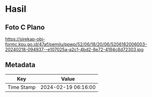 # Hasil

## Foto C Plano

https://sirekap-obj-formc.kpu.go.id/47af/pemilu/ppwp/52/06/18/20/06/5206182006003-20240218-094937--e107025a-a2c1-4bd2-8e72-4194c8d72303.jpg


## Metadata

| Key        | Value               |
| ---------- | ------------------- |
| Time Stamp | 2024-02-19 06:16:00 |



